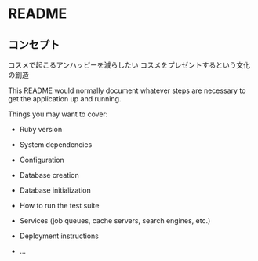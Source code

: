 # README

## コンセプト
コスメで起こるアンハッピーを減らしたい
コスメをプレゼントするという文化の創造

This README would normally document whatever steps are necessary to get the
application up and running.

Things you may want to cover:

* Ruby version

* System dependencies

* Configuration

* Database creation

* Database initialization

* How to run the test suite

* Services (job queues, cache servers, search engines, etc.)

* Deployment instructions

* ...
